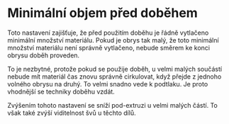 Minimální objem před doběhem
====
Toto nastavení zajišťuje, že před použitím doběhu je řádně vytlačeno minimální množství materiálu. Pokud je obrys tak malý, že toto minimální množství materiálu není správně vytlačeno, nebude směrem ke konci obrysu doběh proveden.

To je nezbytné, protože pokud se použije doběh, u velmi malých součástí nebude mít materiál čas znovu správně cirkulovat, když přejde z jednoho volného obrysu na druhý. To velmi snadno vede k podtlaku. Je proto vhodnější se techniky doběhu vzdát.

Zvýšením tohoto nastavení se sníží pod-extruzi u velmi malých částí. To však také zvýší viditelnost švů u těchto dílů.